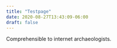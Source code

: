 ```yaml
---
title: "Testpage"
date: 2020-08-27T13:43:09-06:00
draft: false
---
```


Comprehensible to internet archaeologists.
